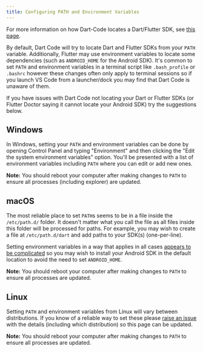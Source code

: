 ```yaml
---
title: Configuring PATH and Environment Variables
---
```


For more information on how Dart-Code locates a Dart/Flutter SDK, see [this page](/docs/sdk-locating/).

By default, Dart Code will try to locate Dart and Flutter SDKs from your `PATH` variable. Additionally, Flutter may use environment variables to locate some dependencies (such as `ANDROID_HOME` for the Android SDK). It's common to set `PATH` and environment variables in a terminal script like `.bash_profile` or `.bashrc` however these changes often only apply to terminal sessions so if you launch VS Code from a launcher/dock you may find that Dart Code is unaware of them.

If you have issues with Dart Code not locating your Dart or Flutter SDKs (or Flutter Doctor saying it cannot locate your Android SDK) try the suggestions below.

## Windows

In Windows, setting your `PATH` and environment variables can be done by opening Control Panel and typing "Environment" and then clicking the "Edit the system environment variables" option. You'll be presented with a list of environment variables including `PATH` where you can edit or add new ones.

**Note:** You should reboot your computer after making changes to `PATH` to ensure all processes (including explorer) are updated.

## macOS

The most reliable place to set `PATH`s seems to be in a file inside the `/etc/path.d/` folder. It doesn't matter what you call the file as all files inside this folder will be processed for paths. For example, you may wish to create a file at `/etc/path.d/dart` and add paths to your SDK(s) (one-per-line).

Setting environment variables in a way that applies in all cases [appears to be complicated](https://stackoverflow.com/a/5444960) so you may wish to install your Android SDK in the default location to avoid the need to set `ANDROID_HOME`.

**Note:** You should reboot your computer after making changes to `PATH` to ensure all processes are updated.

## Linux

Setting `PATH` and environment variables from Linux will vary between distributions. If you know of a reliable way to set these please [raise an issue](https://github.com/Dart-Code/Dart-Code/issues/new?labels=is%20documentation) with the details (including which distribution) so this page can be updated.

**Note:** You should reboot your computer after making changes to `PATH` to ensure all processes are updated.
